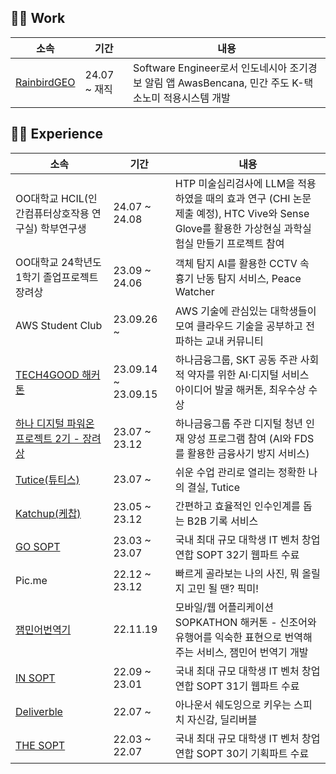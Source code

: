 ## 👩‍💻 Work 
|소속|&nbsp;기간&nbsp;|내용|
|---|---|---|
|<a href="https://rainbirdgeo.com/">RainbirdGEO</a>| 24.07 ~ 재직 | Software Engineer로서 인도네시아 조기경보 알림 앱 AwasBencana, 민간 주도 K-택소노미 적용시스템 개발 |

 ## 👩‍💻 Experience 

|소속|기간|내용|
|---|---|---|
|OO대학교 HCIL(인간컴퓨터상호작용 연구실) 학부연구생| 24.07 ~ 24.08 | HTP 미술심리검사에 LLM을 적용하였을 때의 효과 연구 (CHI 논문 제출 예정), HTC Vive와 Sense Glove를 활용한 가상현실 과학실험실 만들기 프로젝트 참여 |
|OO대학교 24학년도 1학기 졸업프로젝트 장려상| 23.09 ~ 24.06 | 객체 탐지 AI를 활용한 CCTV 속 흉기 난동 탐지 서비스, Peace Watcher |
|AWS Student Club| 23.09.26 ~ | AWS 기술에 관심있는 대학생들이 모여 클라우드 기술을 공부하고 전파하는 교내 커뮤니티 |
|<a href="https://news.sktelecom.com/198117">TECH4GOOD 해커톤</a>| 23.09.14 ~ 23.09.15 | 하나금융그룹, SKT 공동 주관 사회적 약자를 위한 AI·디지털 서비스 아이디어 발굴 해커톤, 최우수상 수상 |
|<a href="https://www.hanapoweron.com/digitalpoweron/">하나 디지털 파워온 프로젝트 2기 - 장려상 </a>| 23.07 ~ 23.12 | 하나금융그룹 주관 디지털 청년 인재 양성 프로그램 참여 (AI와 FDS를 활용한 금융사기 방지 서비스) |
|<a href="https://www.tutice.com">Tutice(튜티스)</a>| 23.07 ~ |쉬운 수업 관리로 열리는 정확한 나의 결실, Tutice|
|<a href="https://www.katchup.kr">Katchup(케찹)</a>| 23.05 ~ 23.12 |간편하고 효율적인 인수인계를 돕는 B2B 기록 서비스|
|<a href="https://www.sopt.org/">GO SOPT</a>| 23.03 ~ 23.07 | 국내 최대 규모 대학생 IT 벤처 창업 연합 SOPT 32기 웹파트 수료 |
|Pic.me| 22.12 ~ 23.12 | 빠르게 골라보는 나의 사진, 뭐 올릴지 고민 될 땐? 픽미! |
|<a href="https://sopt.org/project/28">잼민어번역기</a>| 22.11.19 | 모바일/웹 어플리케이션 SOPKATHON 해커톤 - 신조어와 유행어를 익숙한 표현으로 번역해주는 서비스, 잼민어 번역기 개발 |
|<a href="https://www.sopt.org/">IN SOPT</a>| 22.09 ~ 23.01 | 국내 최대 규모 대학생 IT 벤처 창업 연합 SOPT 31기 웹파트 수료|
|<a href="https://deliverble.kr/">Deliverble</a>| 22.07 ~ | 아나운서 쉐도잉으로 키우는 스피치 자신감, 딜리버블 |
|<a href="https://www.sopt.org/">THE SOPT</a>| 22.03 ~ 22.07 | 국내 최대 규모 대학생 IT 벤처 창업 연합 SOPT 30기 기획파트 수료 |


